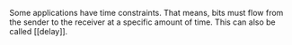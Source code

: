 Some applications have time constraints. That means, bits must flow from the sender to the receiver at a specific amount of time. This can also be called [[delay]]. 